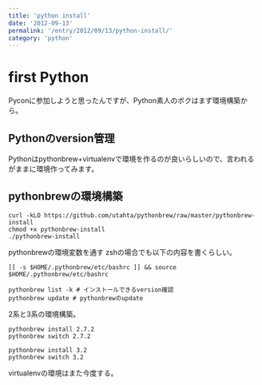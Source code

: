 ```yaml
---
title: 'python install'
date: '2012-09-13'
permalink: '/entry/2012/09/13/python-install/'
category: 'python'
---
```


# first Python

Pyconに参加しようと思ったんですが、Python素人のボクはまず環境構築から。

## Pythonのversion管理

Pythonはpythonbrew+virtualenvで環境を作るのが良いらしいので、言われるがままに環境作ってみます。

## pythonbrewの環境構築

```shell
curl -kLO https://github.com/utahta/pythonbrew/raw/master/pythonbrew-install
chmod +x pythonbrew-install
./pythonbrew-install
```

pythonbrewの環境変数を通す zshの場合でも以下の内容を書くらしい。

```shell
[[ -s $HOME/.pythonbrew/etc/bashrc ]] && source $HOME/.pythonbrew/etc/bashrc

pythonbrew list -k # インストールできるversion確認
pythonbrew update # pythonbrewのupdate
```

2系と3系の環境構築。

```shell
pythonbrew install 2.7.2
pythonbrew switch 2.7.2

pythonbrew install 3.2
pythonbrew switch 3.2
```

virtualenvの環境はまた今度する。
